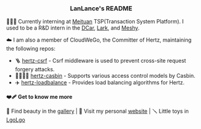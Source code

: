 <h3 align="center">LanLance's README</h3>

👨🏻‍🎨 Currently interning at [Meituan](https://www.meituan.com/) TSP(Transaction System Platform). I used to be a R&D intern in the [DCar](https://www.dongchedi.com/), [Lark](https://www.larksuite.com/), and [Meshy](https://www.meshy.ai).

☁️ I am also a member of CloudWeGo, the Committer of Hertz, maintaining the following repos:

- 🪜 [hertz-csrf](https://github.com/hertz-contrib/csrf) - Csrf middleware is used to prevent cross-site request forgery attacks.
- 👩‍👩‍👧‍👧 [hertz-casbin](https://github.com/hertz-contrib/casbin) - Supports various access control models by Casbin.
- ✈️ [hertz-loadbalance](https://github.com/hertz-contrib/loadbalance) - Provides load balancing algorithms for Hertz.

**❤️‍🩹 Get to know me more**

📸 Find beauty in the [gallery](https://photo.lanlance.cn/) | 🎪 Visit my personal [website](https://lanlance.cn/) | 🪛 Little toys in [LgoLgo](https://github.com/LgoLgo)
